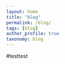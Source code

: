 ```yaml
---
layout: home
title: "blog"
permalink: /blog/
tags: [blog]
author_profile: true
taxonomy: blog
---
```


#testtest
